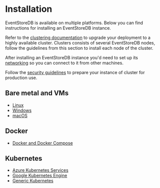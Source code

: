 # Installation

EventStoreDB is available on multiple platforms. Below you can find instructions for installing an EventStoreDB instance. 

Refer to the [clustering documentation](../clustering/) to upgrade your deployment to a highly available cluster. Clusters consists of several EventStoreDB nodes, follow the guidelines from this section to install each node of the cluster.

After installing an EventStoreDB instance you'd need to set up its [networking](../networking/README.md) so you can connect to it from other machines.

Follow the [security guidelines](../security/) to prepare your instance of cluster for production use.

## Bare metal and VMs

- [Linux](./linux.md)
- [Windows](./windows.md)
- [macOS](./macos.md)

## Docker

- [Docker and Docker Compose](./docker.md)

## Kubernetes

- [Azure Kubernetes Services](./kubernetes-aks.md)
- [Google Kubernetes Engine](./kubernetes-gke.md)
- [Generic Kubernetes](./kubernetes.md)


